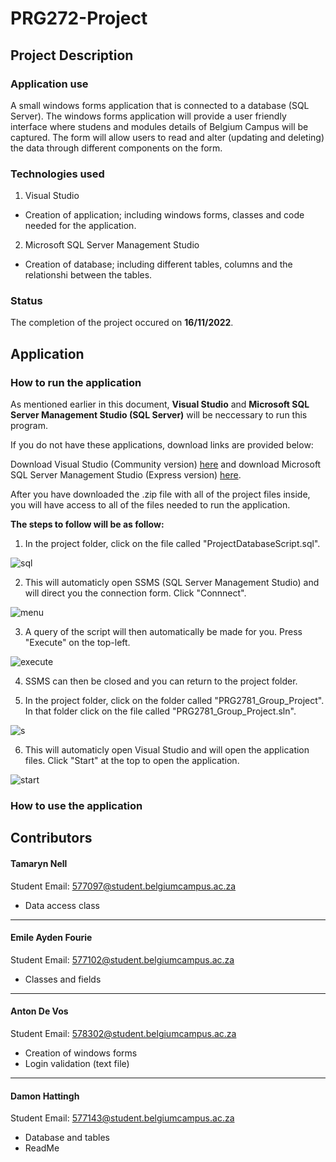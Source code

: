 # PRG272-Project
## Project Description
### Application use
A small windows forms application that is connected to a database (SQL Server). The windows forms application will provide a user friendly interface where studens and modules details of Belgium Campus will be captured. The form will allow users to read and alter (updating and deleting) the data through different components on the form. 

### Technologies used
1. Visual Studio
  - Creation of application; including windows forms, classes and code needed for the application. 
2. Microsoft SQL Server Management Studio
  - Creation of database; including different tables, columns and the relationshi between the tables. 

### Status 
The completion of the project occured on **16/11/2022**. 

## Application
### How to run the application 
As mentioned earlier in this document, **Visual Studio** and **Microsoft SQL Server Management Studio (SQL Server)** will be neccessary to run this program.

If you do not have these applications, download links are provided below:

Download Visual Studio (Community version) [here](https://visualstudio.microsoft.com/downloads/) and download Microsoft SQL Server Management Studio (Express version)  [here](https://visualstudio.microsoft.com/downloads/).

After you have downloaded the .zip file with all of the project files inside, you will have access to all of the files needed to run the application.


**__The steps to follow will be as follow:__**
1. In the project folder, click on the file called "ProjectDatabaseScript.sql".

![sql](https://user-images.githubusercontent.com/109979304/202199178-ab871936-663b-4f69-b99b-51cdcd3606ab.PNG)

2. This will automaticly open SSMS (SQL Server Management Studio) and will direct you the connection form. Click "Connnect".

![menu](https://user-images.githubusercontent.com/109979304/202200710-7179b4f4-cd8f-490c-b6c8-264041173ebd.PNG)

3. A query of the script will then automatically be made for you. Press "Execute" on the top-left.

![execute](https://user-images.githubusercontent.com/109979304/202201739-819778c4-16ad-4364-a134-22bdd84f3ac7.png)

4. SSMS can then be closed and you can return to the project folder.

5. In the project folder, click on the folder called "PRG2781_Group_Project". In that folder click on the file called "PRG2781_Group_Project.sln".

![s](https://user-images.githubusercontent.com/109979304/202202672-511ac8d9-aef3-4174-add3-84723ac5c99a.PNG)

6. This will automaticly open Visual Studio and will open the application files. Click "Start" at the top to open the application.

![start](https://user-images.githubusercontent.com/109979304/202203213-de383371-c944-40c9-84e3-281e1dbe7ef3.PNG)

### How to use the application 

## Contributors

#### **Tamaryn Nell** 

Student Email: 577097@student.belgiumcampus.ac.za
- Data access class
___
#### Emile Ayden Fourie 

Student Email: 577102@student.belgiumcampus.ac.za
- Classes and fields
___
#### **Anton De Vos**

Student Email: 578302@student.belgiumcampus.ac.za

- Creation of windows forms
- Login validation (text file)
___
#### **Damon Hattingh** 

Student Email: 577143@student.belgiumcampus.ac.za
- Database and tables
- ReadMe
